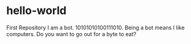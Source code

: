 # hello-world
First Repository
I am a bot. 10101010100111010. Being a bot means I like computers. Do you want to go out for a byte to eat?
